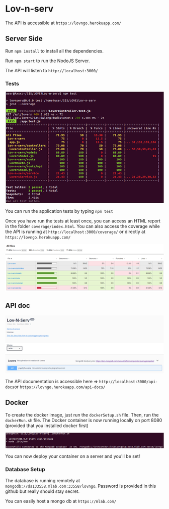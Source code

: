 # Lov-n-serv

The API is accessible at `https://lovngo.herokuapp.com/`

## Server Side

Run `npm install` to install all the dependencies.

Run `npm start` to run the NodeJS Server.

The API will listen to `http://localhost:3000/`

### Tests

![alt text](https://github.com/NicolasBighetti/Lov-n-serv/blob/master/resources/tests-console.png)

You can run the application tests by typing `npm test`

Once you have run the tests at least once, you can access an HTML report in the folder `coverage/index.html`. You can also access the coverage while the API is running at `http://localhost:3000/coverage/` or directly at `https://lovngo.herokuapp.com/`

![alt text](https://github.com/NicolasBighetti/Lov-n-serv/blob/master/resources/lovers_test.png)

## API doc

![alt text](https://github.com/NicolasBighetti/Lov-n-serv/blob/master/resources/lovers_dock.png)

The API documentation is accessible here => `http://localhost:3000/api-docs`or `https://lovngo.herokuapp.com/api-docs/`

## Docker

To create the docker image, just run the `dockerSetup.sh` file. Then, run the `dockerRun.sh` file. The Docker container is now running locally on port 8080 (provided that you installed docker first)

![alt text](https://github.com/NicolasBighetti/Lov-n-serv/blob/master/resources/docker_run.png)

You can now deploy your container on a server and you'll be set!

### Database Setup

The database is running remotely at `mongodb://ds133558.mlab.com:33558/lovngo`. Password is provided in this github but really should stay secret.

You can easily host a mongo db at `https://mlab.com/`
